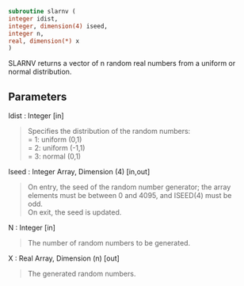 ```fortran  
subroutine slarnv (  
integer idist,  
integer, dimension(4) iseed,  
integer n,  
real, dimension(*) x  
)  
```  
  
SLARNV returns a vector of n random real numbers from a uniform or  
normal distribution.  
  
## Parameters  
Idist : Integer [in]  
> Specifies the distribution of the random numbers:  
> = 1:  uniform (0,1)  
> = 2:  uniform (-1,1)  
> = 3:  normal (0,1)  
  
Iseed : Integer Array, Dimension (4) [in,out]  
> On entry, the seed of the random number generator; the array  
> elements must be between 0 and 4095, and ISEED(4) must be  
> odd.  
> On exit, the seed is updated.  
  
N : Integer [in]  
> The number of random numbers to be generated.  
  
X : Real Array, Dimension (n) [out]  
> The generated random numbers.  
  
